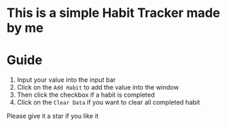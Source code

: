 # This is a simple Habit Tracker made by me

# Guide

1. Input your value into the input bar
2. Click on the `Add Habit` to add the value into the window
3. Then click the checkbox if a habit is completed
4. Click on the `Clear Data` if you want to clear all completed habit 

Please give it a star if you like it 